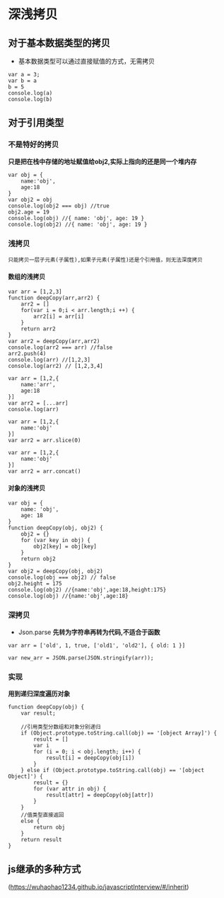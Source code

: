 # 深浅拷贝

## 对于基本数据类型的拷贝

* 基本数据类型可以通过直接赋值的方式，无需拷贝
```
var a = 3;
var b = a
b = 5
console.log(a)
console.log(b)
```
## 对于引用类型

### 不是特好的拷贝

**只是把在栈中存储的地址赋值给obj2,实际上指向的还是同一个堆内存**

```
var obj = {
    name:'obj',
    age:18
}
var obj2 = obj
console.log(obj2 === obj) //true
obj2.age = 19
console.log(obj) //{ name: 'obj', age: 19 }
console.log(obj2) //{ name: 'obj', age: 19 }
```
### 浅拷贝
    只能拷贝一层子元素(子属性),如果子元素(子属性)还是个引用值，则无法深度拷贝
#### 数组的浅拷贝
```
var arr = [1,2,3]
function deepCopy(arr,arr2) {
    arr2 = []
    for(var i = 0;i < arr.length;i ++) {
        arr2[i] = arr[i]
    }
    return arr2
}
var arr2 = deepCopy(arr,arr2)
console.log(arr2 === arr) //false
arr2.push(4)
console.log(arr) //[1,2,3]
console.log(arr2) // [1,2,3,4]
```
```
var arr = [1,2,{
    name:'arr',
    age:18
}]
var arr2 = [...arr]
console.log(arr)
```
```
var arr = [1,2,{
    name:'obj'
}]
var arr2 = arr.slice(0)
```
```
var arr = [1,2,{
    name:'obj'
}]
var arr2 = arr.concat()
```
#### 对象的浅拷贝

```
var obj = {
    name: 'obj',
    age: 18
}
function deepCopy(obj, obj2) {
    obj2 = {}
    for (var key in obj) {
        obj2[key] = obj[key]
    }
    return obj2
}
var obj2 = deepCopy(obj, obj2)
console.log(obj === obj2) // false
obj2.height = 175
console.log(obj2) //{name:'obj',age:18,height:175}
console.log(obj) //{name:'obj',age:18}
```
### 深拷贝

* Json.parse
**先转为字符串再转为代码,不适合于函数**
```
var arr = ['old', 1, true, ['old1', 'old2'], { old: 1 }]

var new_arr = JSON.parse(JSON.stringify(arr));
```

### 实现

**用到递归深度遍历对象**
```
function deepCopy(obj) {
    var result;

    //引用类型分数组和对象分别递归
    if (Object.prototype.toString.call(obj) == '[object Array]') {
        result = []
        var i
        for (i = 0; i < obj.length; i++) {
            result[i] = deepCopy(obj[i])
        }
    } else if (Object.prototype.toString.call(obj) == '[object Object]') {
        result = {}
        for (var attr in obj) {
            result[attr] = deepCopy(obj[attr])
        }
    }
    //值类型直接返回
    else {
        return obj
    }
    return result
}
```
## js继承的多种方式
(https://wuhaohao1234.github.io/javascriptInterview/#/inherit)
